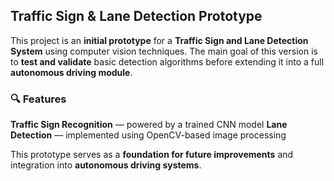 ## Traffic Sign & Lane Detection Prototype

This project is an **initial prototype** for a **Traffic Sign and Lane Detection System** using computer vision techniques.
The main goal of this version is to **test and validate** basic detection algorithms before extending it into a full **autonomous driving module**.

### 🔍 Features

**Traffic Sign Recognition** — powered by a trained CNN model
 **Lane Detection** — implemented using OpenCV-based image processing

This prototype serves as a **foundation for future improvements** and integration into **autonomous driving systems**.
